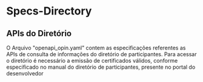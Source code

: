 # Specs-Directory

## APIs do Diretório
O Arquivo "openapi_opin.yaml" contem as especificações referentes as APIs de consulta de informações do diretório de participantes. Para acessar o diretório é necessário a emissão de certificados válidos, conforme especificado no manual do diretório de participantes, presente no portal do desenvolvedor
